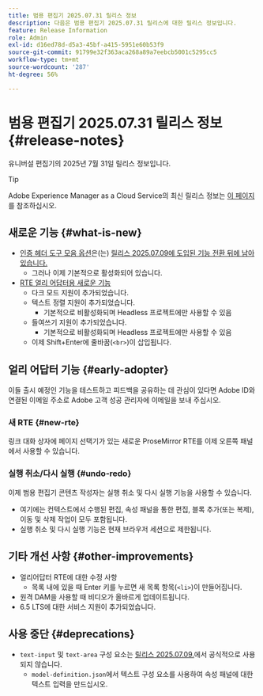 ```yaml
---
title: 범용 편집기 2025.07.31 릴리스 정보
description: 다음은 범용 편집기 2025.07.31 릴리스에 대한 릴리스 정보입니다.
feature: Release Information
role: Admin
exl-id: d16ed78d-d5a3-45bf-a415-5951e60b53f9
source-git-commit: 91799e32f363aca268a89a7eebcb5001c5295cc5
workflow-type: tm+mt
source-wordcount: '287'
ht-degree: 56%

---
```



# 범용 편집기 2025.07.31 릴리스 정보 {#release-notes}

유니버설 편집기의 2025년 7월 31일 릴리스 정보입니다.

>[!TIP]
>
>Adobe Experience Manager as a Cloud Service의 최신 릴리스 정보는 [이 페이지](/help/release-notes/release-notes-cloud/release-notes-current.md)를 참조하십시오.

## 새로운 기능 {#what-is-new}

* [인증 헤더 도구 모음 옵션](/help/sites-cloud/authoring/universal-editor/navigation.md#autentication-settings)은(는) [릴리스 2025.07.09에 도입된 기능 전환 뒤에 남아 있습니다.](/help/release-notes/universal-editor/2025/2025-07-09.md)
   * 그러나 이제 기본적으로 활성화되어 있습니다.
* [RTE 얼리 어답터용 새로운 기능](#new-rte)
   * 다크 모드 지원이 추가되었습니다.
   * 텍스트 정렬 지원이 추가되었습니다.
      * 기본적으로 비활성화되며 Headless 프로젝트에만 사용할 수 있음
   * 들여쓰기 지원이 추가되었습니다.
      * 기본적으로 비활성화되며 Headless 프로젝트에만 사용할 수 있음
   * 이제 Shift+Enter에 줄바꿈(`<br>`)이 삽입됩니다.

## 얼리 어답터 기능 {#early-adopter}

이들 출시 예정인 기능을 테스트하고 피드백을 공유하는 데 관심이 있다면 Adobe ID와 연결된 이메일 주소로 Adobe 고객 성공 관리자에 이메일을 보내 주십시오.

### 새 RTE {#new-rte}

링크 대화 상자에 페이지 선택기가 있는 새로운 ProseMirror RTE를 이제 오른쪽 패널에서 사용할 수 있습니다.

### 실행 취소/다시 실행 {#undo-redo}

이제 범용 편집기 콘텐츠 작성자는 실행 취소 및 다시 실행 기능을 사용할 수 있습니다.

* 여기에는 컨텍스트에서 수행된 편집, 속성 패널을 통한 편집, 블록 추가(또는 복제), 이동 및 삭제 작업이 모두 포함됩니다.
* 실행 취소 및 다시 실행 기능은 현재 브라우저 세션으로 제한됩니다.

## 기타 개선 사항 {#other-improvements}

* 얼리어답터 RTE에 대한 수정 사항
   * 목록 내에 있을 때 Enter 키를 누르면 새 목록 항목(`<li>`)이 만들어집니다.
* 원격 DAM을 사용할 때 비디오가 올바르게 업데이트됩니다.
* 6.5 LTS에 대한 서비스 지원이 추가되었습니다.

## 사용 중단 {#deprecations}

* `text-input` 및 `text-area` 구성 요소는 [릴리스 2025.07.09.](/help/release-notes/universal-editor/2025/2025-07-09.md)에서 공식적으로 사용되지 않습니다.
   * `model-definition.json`에서 텍스트 구성 요소를 사용하여 속성 패널에 대한 텍스트 입력을 만드십시오.
